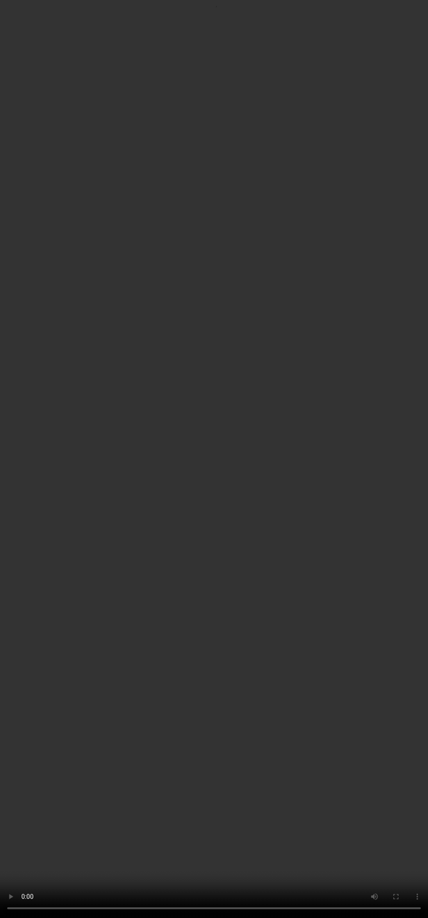 # <span style="color:#364BC9">Module 1: Introduction to LaTeX</span>

<video src="${PRIVATE_PREFERENCE_RANKING_VIDEO_1}" frameborder="0" allowfullscreen style="position: absolute; top: 0; left: 0; width: 100%; height: 100%; border: none; object-fit: cover;" controls="" controlslist="nodownload nofullscreen" style="width: 100%" />

## <span style="color:#364BC9">What is LaTeX?</span>

* A typesetting system designed for technical, scientific, and academic content.
* Uses **plain text + commands** to structure content, unlike Word which is WYSIWYG.
* Best suited for math, equations, and precision formatting.

## <span style="color:#364BC9">Why LaTeX in Our Workflow?</span>

* Helps authors (especially PCMB experts) write **clean, well-structured questions and answers**.
* Maintains **consistent formatting** for rendering on our SOUL platform.
* Output is professional, scalable, and easy to read — both for humans and algorithms.

## <span style="color:#364BC9">LaTeX vs. Word (Quick Comparison)</span>

| <span style="color:#364BC9">Feature</span> | <span style="color:#364BC9">LaTeX</span> | <span style="color:#364BC9">Word Processor</span> |
| ------------------------------------------ | ---------------------------------------- | ------------------------------------------------- |
| Formatting                                 | Logical & command-based                  | Visual/manual                                     |
| Math Support                               | Native, powerful                         | Limited, plugin-dependent                         |
| Referencing                                | Automated with labels                    | Manual, non-dynamic                               |
| Output                                     | PDF (print-ready)                        | DOCX, PDF                                         |
| Styling Control                            | Clean separation (content vs style)      | Mixed content/format                              |

***
